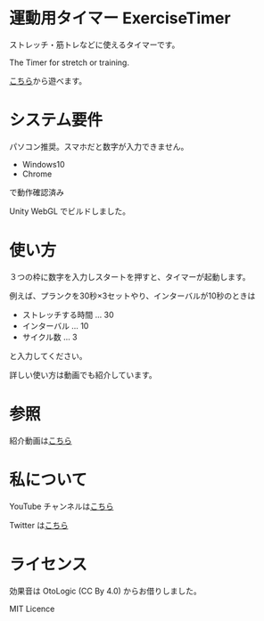 # 運動用タイマー ExerciseTimer
ストレッチ・筋トレなどに使えるタイマーです。<br>

The Timer for stretch or training.

[こちら](https://musemyuzu.github.io/ExerciseTimer/)から遊べます。

# システム要件
パソコン推奨。スマホだと数字が入力できません。<br>

- Windows10
- Chrome

で動作確認済み

Unity WebGL でビルドしました。

# 使い方
３つの枠に数字を入力しスタートを押すと、タイマーが起動します。<br>

例えば、プランクを30秒×3セットやり、インターバルが10秒のときは

- ストレッチする時間 … 30
- インターバル … 10
- サイクル数 … 3

と入力してください。

詳しい使い方は動画でも紹介しています。

# 参照
紹介動画は[こちら](https://youtu.be/a8VNQ5FaQl0)

# 私について
YouTube チャンネルは[こちら](https://www.youtube.com/channel/UC71_UDvWYvzwG6y4rDdH4Kg)

Twitter は[こちら](https://twitter.com/musemyuzu)

# ライセンス
効果音は OtoLogic (CC By 4.0) からお借りしました。

MIT Licence
